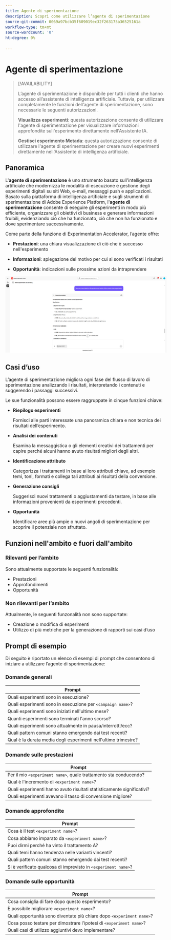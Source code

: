 ```yaml
---
title: Agente di sperimentazione
description: Scopri come utilizzare l’agente di sperimentazione
source-git-commit: 0069a97bcb35f609019ec32f263175a36525161a
workflow-type: tm+mt
source-wordcount: '0'
ht-degree: 0%

---
```


# Agente di sperimentazione

>[!AVAILABILITY]
>
>L’agente di sperimentazione è disponibile per tutti i clienti che hanno accesso all’assistente di intelligenza artificiale. Tuttavia, per utilizzare completamente le funzioni dell’agente di sperimentazione, sono necessarie le seguenti autorizzazioni.
>
>**Visualizza esperimenti**: questa autorizzazione consente di utilizzare l&#39;agente di sperimentazione per visualizzare informazioni approfondite sull&#39;esperimento direttamente nell&#39;Assistente IA.
>
>**Gestisci esperimento Metada**: questa autorizzazione consente di utilizzare l&#39;agente di sperimentazione per creare nuovi esperimenti direttamente nell&#39;Assistente di intelligenza artificiale.

## Panoramica

L&#39;**agente di sperimentazione** è uno strumento basato sull&#39;intelligenza artificiale che modernizza le modalità di esecuzione e gestione degli esperimenti digitali su siti Web, e-mail, messaggi push e applicazioni. Basato sulla piattaforma di intelligenza artificiale e sugli strumenti di sperimentazione di Adobe Experience Platform, l&#39;**agente di sperimentazione** consente di eseguire gli esperimenti in modo più efficiente, organizzare gli obiettivi di business e generare informazioni fruibili, evidenziando ciò che ha funzionato, ciò che non ha funzionato e dove sperimentare successivamente.

Come parte della funzione di Experimentation Accelerator, l’agente offre:

* **Prestazioni**: una chiara visualizzazione di ciò che è successo nell&#39;esperimento

* **Informazioni**: spiegazione del motivo per cui si sono verificati i risultati

* **Opportunità**: indicazioni sulle prossime azioni da intraprendere

![Esempio per agente di sperimentazione](./images/experiment/experiment-agent.png)

## Casi d’uso

L’agente di sperimentazione migliora ogni fase del flusso di lavoro di sperimentazione analizzando i risultati, interpretando i contenuti e suggerendo i passaggi successivi.

Le sue funzionalità possono essere raggruppate in cinque funzioni chiave:

* **Riepilogo esperimenti**

  Fornisci alle parti interessate una panoramica chiara e non tecnica dei risultati dell’esperimento.

* **Analisi dei contenuti**

  Esamina la messaggistica o gli elementi creativi dei trattamenti per capire perché alcuni hanno avuto risultati migliori degli altri.

* **Identificazione attributo**

  Categorizza i trattamenti in base ai loro attributi chiave, ad esempio temi, toni, formati e collega tali attributi ai risultati della conversione.

* **Generazione consigli**

  Suggerisci nuovi trattamenti o aggiustamenti da testare, in base alle informazioni provenienti da esperimenti precedenti.

* **Opportunità**

  Identificare aree più ampie o nuovi angoli di sperimentazione per scoprire il potenziale non sfruttato.

## Funzioni nell&#39;ambito e fuori dall&#39;ambito

### **Rilevanti per l’ambito**

Sono attualmente supportate le seguenti funzionalità:

* Prestazioni
* Approfondimenti
* Opportunità

### **Non rilevanti per l’ambito**

Attualmente, le seguenti funzonalità non sono supportate:

* Creazione o modifica di esperimenti
* Utilizzo di più metriche per la generazione di rapporti sui casi d’uso

## Prompt di esempio

Di seguito è riportato un elenco di esempi di prompt che consentono di iniziare a utilizzare l’agente di sperimentazione:

### Domande generali

| Prompt |
|-|
| Quali esperimenti sono in esecuzione? |
| Quali esperimenti sono in esecuzione per `<campaign name>`? |
| Quali esperimenti sono iniziati nell&#39;ultimo mese? |
| Quanti esperimenti sono terminati l&#39;anno scorso? |
| Quali esperimenti sono attualmente in pausa/interrotti/ecc? |
| Quali pattern comuni stanno emergendo dai test recenti? |
| Qual è la durata media degli esperimenti nell&#39;ultimo trimestre? |

### Domande sulle prestazioni

| Prompt |
|-|
| Per il mio `<experiment name>`, quale trattamento sta conducendo? |
| Qual è l&#39;incremento di `<experiment name>`? |
| Quali esperimenti hanno avuto risultati statisticamente significativi? |
| Quali esperimenti avevano il tasso di conversione migliore? |

### Domande approfondite

| Prompt |
|-|
| Cosa è il test `<experiment name>`? |
| Cosa abbiamo imparato da `<experiment name>`? |
| Puoi dirmi perché ha vinto il trattamento A? |
| Quali temi hanno tendenza nelle varianti vincenti? |
| Quali pattern comuni stanno emergendo dai test recenti? |
| Si è verificato qualcosa di imprevisto in `<experiment name>`? |

### Domande sulle opportunità

| Prompt |
|-|
| Cosa consiglia di fare dopo questo esperimento? |
| È possibile migliorare `<experiment name>`? |
| Quali opportunità sono diventate più chiare dopo `<experiment name>`? |
| Cosa posso testare per dimostrare l&#39;ipotesi di `<experiment name>`? |
| Quali casi di utilizzo aggiuntivi devo implementare? |
